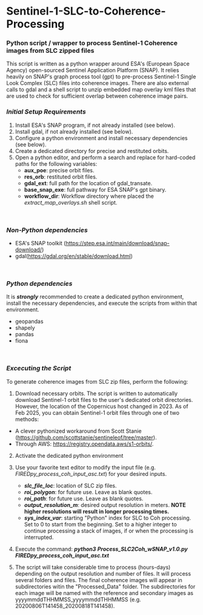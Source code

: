 # Sentinel-1-SLC-to-Coherence-Processing

### Python script / wrapper to process Sentinel-1 Coherence images from SLC zipped files
This script is written as a python wrapper around ESA's (European Space Agency) open-sourced Sentinel Application Platform (SNAP). It relies heavily on SNAP's graph process tool (gpt) to pre-process Sentinel-1 Single Look Complex (SLC) files into coherence images. There are also external calls to gdal and a shell script to unzip embedded map overlay kml files that are used to check for sufficient overlap between coherence image pairs.

### _Initial Setup Requirements_
1) Install ESA's SNAP program, if not already installed (see below).
2) Install gdal, if not already installed (see below).
3) Configure a python environment and install necessary dependencies (see below).
4) Create a dedicated directory for precise and restituted orbits. 
5) Open a python editor, and perform a search and replace for hard-coded paths for the following variables: 
    - **aux_poe**: precise orbit files.
    - **res_orb**: restituted orbit files.
    - **gdal_ext**: full path for the location of gdal_transate.
    - **base_snap_exe**: full pathway for ESA SNAP's gpt binary.
    - **workflow_dir**: Workflow directory where placed the _extract_map_overlays.sh_ shell script. 
<br/>

### _Non-Python dependencies_
- ESA's SNAP toolkit (https://step.esa.int/main/download/snap-download/)
- gdal(https://gdal.org/en/stable/download.html)
<br/>

### _Python dependencies_
It is **_strongly_** recommended to create a dedicated python environment, install the necessary dependencies, and execute the scripts from within that environment.  

- geopandas
- shapely
- pandas
- fiona
<br/>
 
### _Excecuting the Script_
To generate coherence images from SLC zip files, perform the following:

1) Download necessary orbits. The script is written to automatically download Sentinel-1 orbit files to the user's dedicated orbit directories. However, the location of the Copernicus host changed in 2023. As of Feb 2025, you can obtain Sentinel-1 orbit files through one of two methods:
- A clever pythonized workaround from Scott Stanie (https://github.com/scottstanie/sentineleof/tree/master).
- Through AWS: https://registry.opendata.aws/s1-orbits/.
   
2) Activate the dedicated python environment

3) Use your favorite text editor to modify the input file (e.g. _FIREDpy_process_coh_input_asc.txt_) for your desired inputs. 
    - **_slc_file_loc_**: location of SLC zip files.
    - **_roi_polygon_**: for future use. Leave as blank quotes. 
    - **_roi_path_**: for future use. Leave as blank quotes. 
    - **_output_resolution_m_**: desired output resolution in meters. **NOTE higher resolutions will result in longer processing times.**
    - **_sys_index_var_**: starting "Python" index for SLC to Coh processing.  Set to 0 to start from the beginning. Set to a higher integer to continue processing a stack of images, if or when the processing is interrupted. 

4) Execute the command: **_python3_** **_Process_SLC2Coh_wSNAP_v1.0.py_** **_FIREDpy_process_coh_input_asc.txt_**

5) The script will take considerable time to process (hours-days) depending on the output resolution and number of files. It will process several folders and files. The final coherence images will appear in subdirectories witin the "Processed_Data" folder.  The subdirectories for each image will be named with the reference and secondary images as yyyymmddTHHMMSS_yyyymmddTHHMMSS (e.g. 20200806T141458_20200818T141458). 
       
